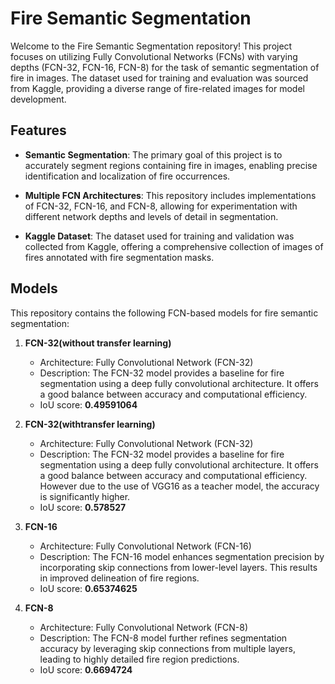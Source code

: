 # Fire Semantic Segmentation

Welcome to the Fire Semantic Segmentation repository! This project focuses on utilizing Fully Convolutional Networks (FCNs) with varying depths (FCN-32, FCN-16, FCN-8) for the task of semantic segmentation of fire in images. The dataset used for training and evaluation was sourced from Kaggle, providing a diverse range of fire-related images for model development.

## Features

- **Semantic Segmentation**: The primary goal of this project is to accurately segment regions containing fire in images, enabling precise identification and localization of fire occurrences.

- **Multiple FCN Architectures**: This repository includes implementations of FCN-32, FCN-16, and FCN-8, allowing for experimentation with different network depths and levels of detail in segmentation.

- **Kaggle Dataset**: The dataset used for training and validation was collected from Kaggle, offering a comprehensive collection of images of fires annotated with fire segmentation masks.

## Models

This repository contains the following FCN-based models for fire semantic segmentation:

1. **FCN-32(without transfer learning)**
   - Architecture: Fully Convolutional Network (FCN-32)
   - Description: The FCN-32 model provides a baseline for fire segmentation using a deep fully convolutional architecture. It offers a good balance between accuracy and computational efficiency.
   - IoU score: **0.49591064**
   
2. **FCN-32(withtransfer learning)**
   - Architecture: Fully Convolutional Network (FCN-32)
   - Description: The FCN-32 model provides a baseline for fire segmentation using a deep fully convolutional architecture. It offers a good balance between accuracy and computational efficiency. However due to the use of VGG16 as a teacher model, the accuracy is significantly higher.
   - IoU score: **0.578527**

3. **FCN-16**
   - Architecture: Fully Convolutional Network (FCN-16)
   - Description: The FCN-16 model enhances segmentation precision by incorporating skip connections from lower-level layers. This results in improved delineation of fire regions.
   - IoU score: **0.65374625**

4. **FCN-8**
   - Architecture: Fully Convolutional Network (FCN-8)
   - Description: The FCN-8 model further refines segmentation accuracy by leveraging skip connections from multiple layers, leading to highly detailed fire region predictions.
   - IoU score: **0.6694724**
